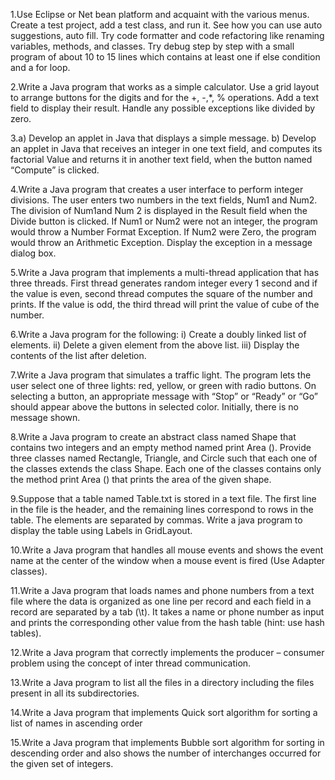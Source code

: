  1.Use Eclipse or Net bean platform and acquaint with the various menus. Create a test project, add a test class, and run it. See how you can use auto suggestions, auto fill. Try code formatter and code refactoring like renaming variables, methods, and classes. Try debug step by step with a small program of about 10 to 15 lines which contains at least one if else condition and a for loop.

 2.Write a Java program that works as a simple calculator. Use a grid layout to arrange buttons for the digits and for the +, -,*, % operations. Add a text field to display their result. Handle any possible exceptions like divided by zero.

 3.a) Develop an applet in Java that displays a simple message. b) Develop an applet in Java that receives an integer in one text field, and computes its factorial Value and returns it in another text field, when the button named “Compute” is clicked.

 4.Write a Java program that creates a user interface to perform integer divisions. The user enters two numbers in the text fields, Num1 and Num2. The division of Num1and Num 2 is displayed in the Result field when the Divide button is clicked. If Num1 or Num2 were not an integer, the program would throw a Number Format Exception. If Num2 were Zero, the program would throw an Arithmetic Exception. Display the exception in a message dialog box.

 5.Write a Java program that implements a multi-thread application that has three threads. First thread generates random integer every 1 second and if the value is even, second thread computes the square of the number and prints. If the value is odd, the third thread will print the value of cube of the number.

6.Write a Java program for the following: i) Create a doubly linked list of elements. ii) Delete a given element from the above list. iii) Display the contents of the list after deletion.

7.Write a Java program that simulates a traffic light. The program lets the user select one of three lights: red, yellow, or green with radio buttons. On selecting a button, an appropriate message with “Stop” or “Ready” or “Go” should appear above the buttons in selected color. Initially, there is no message shown.

8.Write a Java program to create an abstract class named Shape that contains two integers and an empty method named print Area (). Provide three classes named Rectangle, Triangle, and Circle such that each one of the classes extends the class Shape. Each one of the classes contains only the method print Area () that prints the area of the given shape.

9.Suppose that a table named Table.txt is stored in a text file. The first line in the file is the header, and the remaining lines correspond to rows in the table. The elements are separated by commas. Write a java program to display the table using Labels in GridLayout.

10.Write a Java program that handles all mouse events and shows the event name at the center of the window when a mouse event is fired (Use Adapter classes).

11.Write a Java program that loads names and phone numbers from a text file where the data is organized as one line per record and each field in a record are separated by a tab (\t). It takes a name or phone number as input and prints the corresponding other value from the hash table (hint: use hash tables).


12.Write a Java program that correctly implements the producer – consumer problem using the concept of inter thread communication.

13.Write a Java program to list all the files in a directory including the files present in all its subdirectories.

14.Write a Java program that implements Quick sort algorithm for sorting a list of names in ascending order


15.Write a Java program that implements Bubble sort algorithm for sorting in descending order and also shows the number of interchanges occurred for the given set of integers.
